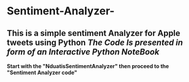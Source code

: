 # Sentiment-Analyzer-
This is a simple sentiment Analyzer for Apple tweets using Python
*The Code Is presented in form of an Interactive Python NoteBook*
----------------------------------------------------------------
**Start with the "NduatisSentimentAnalyzer" then proceed to the "Sentiment Analyzer code"**

